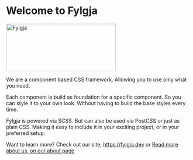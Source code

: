 # Welcome to Fylgja

<a href="https://fylgja.dev/">
    <img src="https://github.com/fylgja/fylgja/blob/main/assets/logo.svg" alt="Fylgja" width="300" height="130">
</a>

We are a component based CSS framework. Allowing you to use only what you need.

Each component is build as foundation for a specific component. So you can style it to your own look. Without having to build the base styles every time.

Fylgja is powered via SCSS. But can also be used via PostCSS or just as plain CSS. Making it easy to include it in your exciting project, or in your preferred setup.

Want to learn more? Check out our site, https://fylgja.dev
or [Read more about us, on our about page](https://fylgja.dev/about)